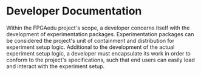 # Developer Documentation
Within the FPGAedu project's scope, a developer concerns itself with the development of experimentation packages. Experimentation packages can be considered the project's unit of containment and distribution for experiment setup logic. Additional to the development of the actual experiment setup logic, a developer must encapsulate its work in order to conform to the project's specifications, such that end users can easily load and interact with the experiment setup. 
